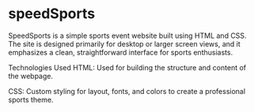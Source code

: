 # speedSports
SpeedSports is a simple sports event website built using HTML and CSS. The site is designed primarily for desktop or larger screen views, and it emphasizes a clean, straightforward interface for sports enthusiasts.

Technologies Used
HTML: Used for building the structure and content of the webpage.

CSS: Custom styling for layout, fonts, and colors to create a professional sports theme.
